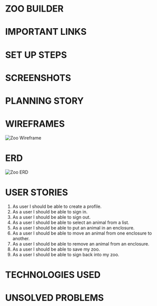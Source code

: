 # ZOO BUILDER
# IMPORTANT LINKS
# SET UP STEPS
# SCREENSHOTS
# PLANNING STORY
# WIREFRAMES
![Zoo Wireframe](https://i.imgur.com/DffjpxE.jpg)
# ERD
![Zoo ERD](https://i.imgur.com/9p3qIcv.jpg)
# USER STORIES
1. As user I should be able to create a profile.
2. As a user I should be able to sign in. 
3. As a user I should be able to sign out.
4. As a user I should be able to select an animal from a list.
5. As a user I should be able to put an animal in an enclosure.
6. As a user I should be able to move an animal from one enclosure to another.
7. As a user I should be able to remove an animal from an enclosure.
8. As a user I should be able to save my zoo.
9. As a user I should be able to sign back into my zoo. 
# TECHNOLOGIES USED
# UNSOLVED PROBLEMS
